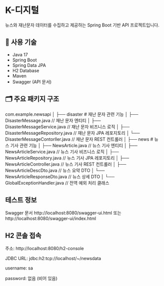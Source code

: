 # K-디지털

뉴스와 재난문자 데이터를 수집하고 제공하는 Spring Boot 기반 API 프로젝트입니다.


## 🔧 사용 기술
- Java 17
- Spring Boot
- Spring Data JPA
- H2 Database
- Maven
- Swagger (API 문서)


## 🗂️ 주요 패키지 구조
com.example.newsapi
│
├── disaster                           # 재난 문자 관련 기능
│   ├── DisasterMessage.java           // 재난 문자 엔티티
│   ├── DisasterMessageService.java    // 재난 문자 비즈니스 로직
│   ├── DisasterMessageRepository.java // 재난 문자 JPA 레포지토리
│   └── DisasterMessageContorller.java // 재난 문자 REST 컨트롤러
│
├── news                               # 뉴스 기사 관련 기능
│   ├── NewsArticle.java               // 뉴스 기사 엔티티
│   ├── NewsArticleService.java        // 뉴스 기사 비즈니스 로직
│   ├── NewsArticleRepository.java     // 뉴스 기사 JPA 레포지토리
│   ├── NewsArticleController.java     // 뉴스 기사 REST 컨트롤러
│   ├── NewsArticleDescDto.java        // 뉴스 요약 DTO
│   └── NewsArticleResponseDto.java    // 뉴스 상세 DTO
│
└── GlobalExceptionHandler.java        // 전역 예외 처리 클래스


## 테스트 정보
Swagger 문서
http://localhost:8080/swagger-ui.html
또는
http://localhost:8080/swagger-ui/index.html


## H2 콘솔 접속
주소: http://localhost:8080/h2-console

JDBC URL: jdbc:h2:tcp://localhost/~/newsdata

username: sa

password: 없음 (비어 있음)
